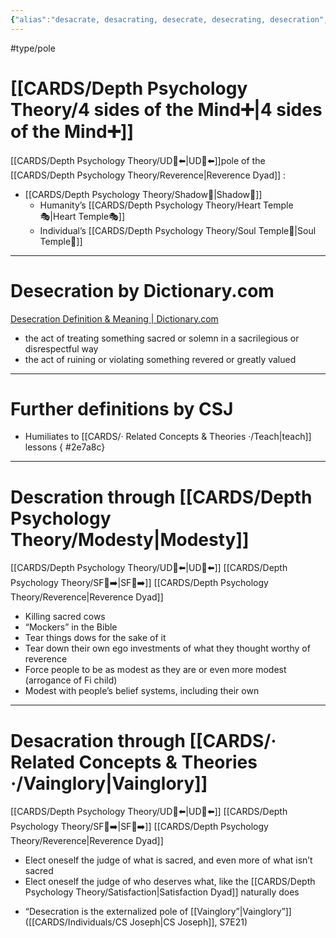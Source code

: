 ```yaml
---
{"alias":"desacrate, desacrating, desecrate, desecrating, desecration","side":"[[Shadow👤|👤]]","Htemple":"[[Heart Temple🎭|Heart🎭]]","Itemple":"[[Soul Temple 👥|Soul👥]]","dg-publish":true,"permalink":"/cards/related-concepts-and-theories/desacration/","dgPassFrontmatter":true,"noteIcon":"1","created":"2022-12-31T17:40:38.411+01:00","updated":"2023-05-28T18:15:34.224+02:00"}
---
```


#type/pole 

# [[CARDS/Depth Psychology Theory/4 sides of the Mind➕\|4 sides of the Mind➕]] 
[[CARDS/Depth Psychology Theory/UD👤⬅️\|UD👤⬅️]]pole of the [[CARDS/Depth Psychology Theory/Reverence\|Reverence Dyad]] : 
- [[CARDS/Depth Psychology Theory/Shadow👥\|Shadow👥]] 
	- Humanity’s [[CARDS/Depth Psychology Theory/Heart Temple🎭\|Heart Temple🎭]] 
	- Individual’s [[CARDS/Depth Psychology Theory/Soul Temple👤\|Soul Temple👤]] 
---
# Desecration by Dictionary.com 
[Desecration Definition & Meaning | Dictionary.com](https://www.dictionary.com/browse/desecration)
- the act of treating something sacred or solemn in a sacrilegious or disrespectful way
- the act of ruining or violating something revered or greatly valued
---
# Further definitions by CSJ 
- Humiliates to [[CARDS/· Related Concepts & Theories ·/Teach\|teach]] lessons 
{ #2e7a8c}

---
# Descration through [[CARDS/Depth Psychology Theory/Modesty\|Modesty]] 
[[CARDS/Depth Psychology Theory/UD👤⬅️\|UD👤⬅️]] [[CARDS/Depth Psychology Theory/SF🤸➡️\|SF🤸➡️]] [[CARDS/Depth Psychology Theory/Reverence\|Reverence Dyad]] 
- Killing sacred cows
- “Mockers” in the Bible 
- Tear things dows for the sake of it 
- Tear down their own ego investments of what they thought worthy of reverence 
- Force people to be as modest as they are or even more modest (arrogance of Fi child)
- Modest with people’s belief systems, including their own 
---
# Desacration through [[CARDS/· Related Concepts & Theories ·/Vainglory\|Vainglory]] 
[[CARDS/Depth Psychology Theory/UD👤⬅️\|UD👤⬅️]] [[CARDS/Depth Psychology Theory/SF🤸➡️\|SF🤸➡️]]  [[CARDS/Depth Psychology Theory/Reverence\|Reverence Dyad]] 
- Elect oneself the judge of what is sacred, and even more of what isn’t sacred 
- Elect oneself the judge of who deserves what, like the [[CARDS/Depth Psychology Theory/Satisfaction\|Satisfaction Dyad]] naturally does 

<div class="transclusion internal-embed is-loaded"><div class="markdown-embed">



- “Desecration is the externalized pole of [[Vainglory”\|Vainglory”]]  ([[CARDS/Individuals/CS Joseph\|CS Joseph]], S7E21) 

</div></div>
